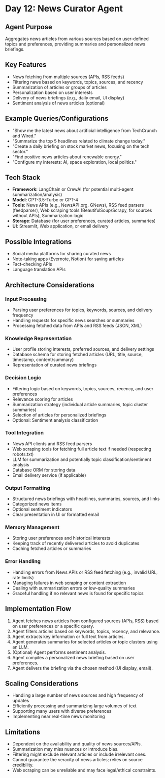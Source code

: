 # Day 12: News Curator Agent

## Agent Purpose
Aggregates news articles from various sources based on user-defined topics and preferences, providing summaries and personalized news briefings.

## Key Features
- News fetching from multiple sources (APIs, RSS feeds)
- Filtering news based on keywords, topics, sources, and recency
- Summarization of articles or groups of articles
- Personalization based on user interests
- Delivery of news briefings (e.g., daily email, UI display)
- Sentiment analysis of news articles (optional)

## Example Queries/Configurations
- "Show me the latest news about artificial intelligence from TechCrunch and Wired."
- "Summarize the top 5 headlines related to climate change today."
- "Create a daily briefing on stock market news, focusing on the tech sector."
- "Find positive news articles about renewable energy."
- "Configure my interests: AI, space exploration, local politics."

## Tech Stack
- **Framework**: LangChain or CrewAI (for potential multi-agent summarization/analysis)
- **Model**: GPT-3.5-Turbo or GPT-4
- **Tools**: News APIs (e.g., NewsAPI.org, GNews), RSS feed parsers (feedparser), Web scraping tools (BeautifulSoup/Scrapy, for sources without APIs), Summarization logic
- **Storage**: Database (for user preferences, curated articles, summaries)
- **UI**: Streamlit, Web application, or email delivery

## Possible Integrations
- Social media platforms for sharing curated news
- Note-taking apps (Evernote, Notion) for saving articles
- Fact-checking APIs
- Language translation APIs

## Architecture Considerations

### Input Processing
- Parsing user preferences for topics, keywords, sources, and delivery frequency
- Handling requests for specific news searches or summaries
- Processing fetched data from APIs and RSS feeds (JSON, XML)

### Knowledge Representation
- User profile storing interests, preferred sources, and delivery settings
- Database schema for storing fetched articles (URL, title, source, timestamp, content/summary)
- Representation of curated news briefings

### Decision Logic
- Filtering logic based on keywords, topics, sources, recency, and user preferences
- Relevance scoring for articles
- Summarization strategy (individual article summaries, topic cluster summaries)
- Selection of articles for personalized briefings
- Optional: Sentiment analysis classification

### Tool Integration
- News API clients and RSS feed parsers
- Web scraping tools for fetching full article text if needed (respecting robots.txt)
- LLM for summarization and potentially topic classification/sentiment analysis
- Database ORM for storing data
- Email delivery service (if applicable)

### Output Formatting
- Structured news briefings with headlines, summaries, sources, and links
- Categorized news items
- Optional sentiment indicators
- Clear presentation in UI or formatted email

### Memory Management
- Storing user preferences and historical interests
- Keeping track of recently delivered articles to avoid duplicates
- Caching fetched articles or summaries

### Error Handling
- Handling errors from News APIs or RSS feed fetching (e.g., invalid URL, rate limits)
- Managing failures in web scraping or content extraction
- Dealing with summarization errors or low-quality summaries
- Graceful handling if no relevant news is found for specific topics

## Implementation Flow
1. Agent fetches news articles from configured sources (APIs, RSS) based on user preferences or a specific query.
2. Agent filters articles based on keywords, topics, recency, and relevance.
3. Agent extracts key information or full text from articles.
4. Agent generates summaries for selected articles or topic clusters using an LLM.
5. (Optional) Agent performs sentiment analysis.
6. Agent compiles a personalized news briefing based on user preferences.
7. Agent delivers the briefing via the chosen method (UI display, email).

## Scaling Considerations
- Handling a large number of news sources and high frequency of updates
- Efficiently processing and summarizing large volumes of text
- Supporting many users with diverse preferences
- Implementing near real-time news monitoring

## Limitations
- Dependent on the availability and quality of news sources/APIs.
- Summarization may miss nuances or introduce bias.
- Filtering might exclude relevant articles or include irrelevant ones.
- Cannot guarantee the veracity of news articles; relies on source credibility.
- Web scraping can be unreliable and may face legal/ethical constraints.